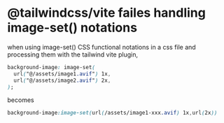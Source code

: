 # @tailwindcss/vite failes handling image-set() notations

when using image-set() CSS functional notations in a css file and processing them with the tailwind vite plugin,

```css
background-image: image-set(
  url("@/assets/image1.avif") 1x,
  url("@/assets/image2.avif") 2x,
);
```

becomes

```css
background-image:image-set(url(/assets/image1-xxx.avif) 1x,url(2x))
```